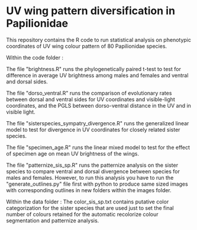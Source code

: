 # UV wing pattern diversification in Papilionidae

This repository contains the R code to run statistical analysis on phenotypic coordinates of UV wing colour pattern of 80 Papilionidae species.

Within the code folder :

The file "brightness.R" runs the phylogenetically paired t-test to test for difference in average UV brightness among males and females and ventral and dorsal sides.

The file "dorso_ventral.R" runs the comparison of evolutionary rates between dorsal and ventral sides for UV coordinates and visible-light coordinates, and the PGLS between dorso-ventral distance in the UV and in visible light.

The file "sisterspecies_sympatry_divergence.R" runs the generalized linear model to test for divergence in UV coordinates for closely related sister species.

The file "specimen_age.R" runs the linear mixed model to test for the effect of specimen age on mean UV brightness of the wings.

The file "patternize_sis_sp.R" runs the patternize analysis on the sister species to compare ventral and dorsal divergence between species for males and females. However, to run this analysis you have to run the "generate_outlines.py" file first with python to produce same sized images with corresponding outlines in new folders within the images folder.

Within the data folder :
The color_sis_sp.txt contains putative color categorization for the sister species that are used just to set the final number of colours retained for the automatic recolorize colour segmentation and patternize analysis.
